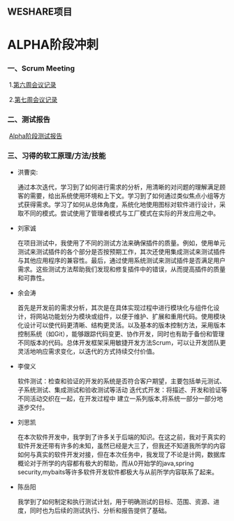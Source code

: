 ## WESHARE项目

# ALPHA阶段冲刺

### 一、Scrum Meeting

​	1.[第六周会议记录](./week6.html)

​	2.[第七周会议记录](./week7.html)

### 二、测试报告

​	[Alpha阶段测试报告](./alphaTesting.html)

### 三、习得的软工原理/方法/技能

- 洪曹奕:

  通过本次迭代，学习到了如何进行需求的分析，用清晰的对问题的理解满足顾客的需要，给出系统使用环境和上下文。学习到了如何通过类似焦点小组等方式获得需求。学习了如何从总体角度，系统化地使用图标对软件进行设计，采取不同的模式。尝试使用了管理者模式与工厂模式在实际的开发应用之中。

- 刘家诚

  在项目测试中，我使用了不同的测试方法来确保插件的质量。例如，使用单元测试来测试插件的各个部分是否按预期工作，其次还使用集成测试来测试插件与其他应用程序的兼容性。最后，通过使用系统测试来测试插件是否满足用户需求。这些测试方法帮助我们发现和修复插件中的错误，从而提高插件的质量和可靠性。

- 余会涛

  首先是开发前的需求分析，其次是在具体实现过程中进行模块化与组件化设计，将网站功能划分为模块或组件，以便于维护、扩展和重用代码。使用模块化设计可以使代码更清晰、结构更灵活。以及基本的版本控制方法，采用版本控制系统（如Git），能够跟踪代码变更、协作开发，同时也有助于备份和管理不同版本的代码。总体开发框架采用敏捷开发方法Scrum，可以让开发团队更灵活地响应需求变化，以迭代的方式持续交付价值。

- 李俊义

  软件测试：检查和验证的开发的系统是否符合客户期望，主要包括单元测试、子系统测试、集成测试和验收测试等活动
  迭代式开发：将描述、开发和验证等不同活动交织在一起，在开发过程中 建立一系列版本,将系统一部分一部分地逐步交付。

- 刘思凯

  在本次软件开发中，我学到了许多关于后端的知识。在这之前，我对于真实的软件开发还带有许多的未知，虽然已经是大三了，但我还不知道我所学的内容如何与真实的软件开发对接，但在本次任务中，我发现了不论是计网，数据库概论对于所学的内容都有极大的帮助，而从0开始学的java,spring security,mybaits等许多软件开发软件都极大与从前所学内容联系了起来。

- 陈岳阳

  我学到了如何制定和执行测试计划，用于明确测试的目标、范围、资源、进度，同时也为后续的测试执行、分析和报告提供了基础。